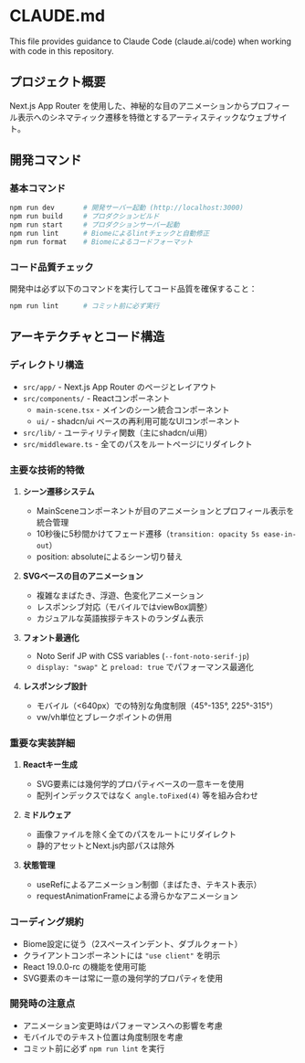 # CLAUDE.md

This file provides guidance to Claude Code (claude.ai/code) when working with code in this repository.

## プロジェクト概要
Next.js App Router を使用した、神秘的な目のアニメーションからプロフィール表示へのシネマティック遷移を特徴とするアーティスティックなウェブサイト。

## 開発コマンド

### 基本コマンド
```bash
npm run dev       # 開発サーバー起動 (http://localhost:3000)
npm run build     # プロダクションビルド
npm run start     # プロダクションサーバー起動
npm run lint      # Biomeによるlintチェックと自動修正
npm run format    # Biomeによるコードフォーマット
```

### コード品質チェック
開発中は必ず以下のコマンドを実行してコード品質を確保すること：
```bash
npm run lint      # コミット前に必ず実行
```

## アーキテクチャとコード構造

### ディレクトリ構造
- `src/app/` - Next.js App Router のページとレイアウト
- `src/components/` - Reactコンポーネント
  - `main-scene.tsx` - メインのシーン統合コンポーネント
  - `ui/` - shadcn/ui ベースの再利用可能なUIコンポーネント
- `src/lib/` - ユーティリティ関数（主にshadcn/ui用）
- `src/middleware.ts` - 全てのパスをルートページにリダイレクト

### 主要な技術的特徴

1. **シーン遷移システム**
   - MainSceneコンポーネントが目のアニメーションとプロフィール表示を統合管理
   - 10秒後に5秒間かけてフェード遷移（`transition: opacity 5s ease-in-out`）
   - position: absoluteによるシーン切り替え

2. **SVGベースの目のアニメーション**
   - 複雑なまばたき、浮遊、色変化アニメーション
   - レスポンシブ対応（モバイルではviewBox調整）
   - カジュアルな英語挨拶テキストのランダム表示

3. **フォント最適化**
   - Noto Serif JP with CSS variables (`--font-noto-serif-jp`)
   - `display: "swap"` と `preload: true` でパフォーマンス最適化

4. **レスポンシブ設計**
   - モバイル（<640px）での特別な角度制限（45°-135°, 225°-315°）
   - vw/vh単位とブレークポイントの併用

### 重要な実装詳細

1. **Reactキー生成**
   - SVG要素には幾何学的プロパティベースの一意キーを使用
   - 配列インデックスではなく `angle.toFixed(4)` 等を組み合わせ

2. **ミドルウェア**
   - 画像ファイルを除く全てのパスをルートにリダイレクト
   - 静的アセットとNext.js内部パスは除外

3. **状態管理**
   - useRefによるアニメーション制御（まばたき、テキスト表示）
   - requestAnimationFrameによる滑らかなアニメーション

### コーディング規約
- Biome設定に従う（2スペースインデント、ダブルクォート）
- クライアントコンポーネントには `"use client"` を明示
- React 19.0.0-rc の機能を使用可能
- SVG要素のキーは常に一意の幾何学的プロパティを使用

### 開発時の注意点
- アニメーション変更時はパフォーマンスへの影響を考慮
- モバイルでのテキスト位置は角度制限を考慮
- コミット前に必ず `npm run lint` を実行